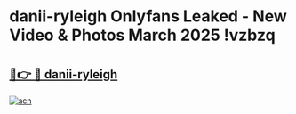 # danii-ryleigh Onlyfans Leaked - New Video & Photos March 2025 !vzbzq

# <h2><a href="https://7n3pwo.iuczelnia.edu.pl?title=danii-ryleigh&ref=vzbzq">🔗👉 🔴 danii-ryleigh</a></h2>

[![acn](https://github.com/user-attachments/assets/0f9c940e-d8b0-45ae-aac7-cd30a18b3e1c)](https://7n3pwo.iuczelnia.edu.pl?title=danii-ryleigh&ref=vzbzq)

